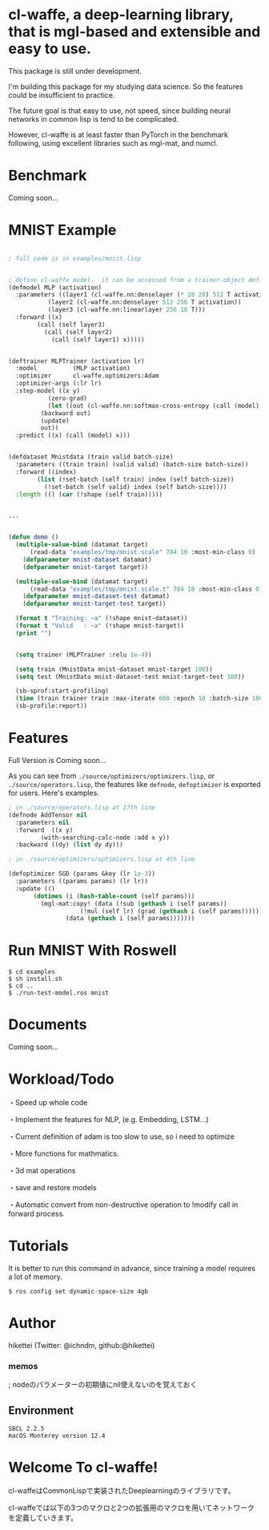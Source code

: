 
# cl-waffe, a deep-learning library, that is mgl-based and extensible and easy to use.

This package is still under development.

I'm building this package for my studying data science. So the features could be insufficient to practice.

The future goal is that easy to use, not speed, since building neural networks in common lisp is tend to be complicated.

However, cl-waffe is at least faster than PyTorch in the benchmark following, using excellent libraries such as mgl-mat, and numcl.

# Benchmark

Coming soon...

# MNIST Example

```lisp

; full code is in examples/mnist.lisp


; define cl-waffe model.  it can be accessed from a trainer-object defined by deftrainer
(defmodel MLP (activation)
  :parameters ((layer1 (cl-waffe.nn:denselayer (* 28 28) 512 T activation))
	       (layer2 (cl-waffe.nn:denselayer 512 256 T activation))
	       (layer3 (cl-waffe.nn:linearlayer 256 10 T)))
  :forward ((x)
	    (call (self layer3)
		  (call (self layer2)
			(call (self layer1) x)))))


(deftrainer MLPTrainer (activation lr)
  :model          (MLP activation)
  :optimizer      cl-waffe.optimizers:Adam
  :optimizer-args (:lr lr)
  :step-model ((x y)
	       (zero-grad)
	       (let ((out (cl-waffe.nn:softmax-cross-entropy (call (model) x) y)))
		 (backward out)
		 (update)
		 out))
  :predict ((x) (call (model) x)))


(defdataset Mnistdata (train valid batch-size)
  :parameters ((train train) (valid valid) (batch-size batch-size))
  :forward ((index)
	    (list (!set-batch (self train) index (self batch-size))
		  (!set-batch (self valid) index (self batch-size))))
  :length (() (car (!shape (self train)))))


...


(defun demo ()
  (multiple-value-bind (datamat target)
      (read-data "examples/tmp/mnist.scale" 784 10 :most-min-class 0)
    (defparameter mnist-dataset datamat)
    (defparameter mnist-target target))

  (multiple-value-bind (datamat target)
      (read-data "examples/tmp/mnist.scale.t" 784 10 :most-min-class 0)
    (defparameter mnist-dataset-test datamat)
    (defparameter mnist-target-test target))

  (format t "Training: ~a" (!shape mnist-dataset))
  (format t "Valid   : ~a" (!shape mnist-target))
  (print "")


  (setq trainer (MLPTrainer :relu 1e-4))

  (setq train (MnistData mnist-dataset mnist-target 100))
  (setq test (MnistData mnist-dataset-test mnist-target-test 100))

  (sb-sprof:start-profiling)
  (time (train trainer train :max-iterate 600 :epoch 10 :batch-size 100 :valid-dataset test :verbose t :random t))
  (sb-profile:report))

```

# Features

Full Version is Coming soon...

As you can see from `./source/optimizers/optimizers.lisp`, or `./source/operators.lisp`,  the features like `defnode`, `defoptimizer` is exported for users.
Here's examples.

```lisp
; in ./source/operators.lisp at 17th line
(defnode AddTensor nil
  :parameters nil
  :forward  ((x y)
	     (with-searching-calc-node :add x y))
  :backward ((dy) (list dy dy)))

; in ./source/optimizers/optimizers.lisp at 4th line

(defoptimizer SGD (params &key (lr 1e-3))
  :parameters ((params params) (lr lr))
  :update (()
	   (dotimes (i (hash-table-count (self params)))
	     (mgl-mat:copy! (data (!sub (gethash i (self params))
					(!mul (self lr) (grad (gethash i (self params))))))
			    (data (gethash i (self params)))))))
```

# Run MNIST With Roswell

```
$ cd examples
$ sh install.sh
$ cd ..
$ ./run-test-model.ros mnist
```

# Documents

Coming soon...

# Workload/Todo

・Speed up whole code

・Implement the features for NLP, (e.g. Embedding, LSTM...)

・Current definition of adam is too slow to use, so i need to optimize

・More functions for mathmatics.

・3d mat operations

・save and restore models

・Automatic convert from non-destructive operation to !modify call in forward process.

# Tutorials

It is better to run this command in advance, since training a model requires a lot of memory.

```
$ ros config set dynamic-space-size 4gb
```

# Author

hikettei (Twitter: @ichndm, github:@hikettei)

### memos

; nodeのパラメーターの初期値にnil使えないのを覚えておく


## Environment

```
SBCL 2.2.5
macOS Monterey version 12.4
```


# Welcome To cl-waffe!

cl-waffeはCommonLispで実装されたDeeplearningのライブラリです。

cl-waffeでは以下の3つのマクロと2つの拡張用のマクロを用いてネットワークを定義していきます。
